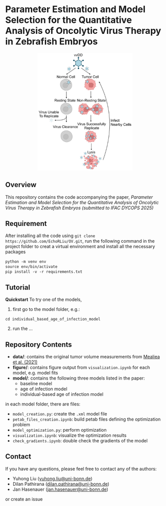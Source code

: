 # Parameter Estimation and Model Selection for the Quantitative Analysis of Oncolytic Virus Therapy in Zebrafish Embryos

<p align="center">
  <img src="figure/illustration/ov_mechanism.png" alt="Oncolytic Virus (vvDD) Mechanism" width="300">
</p>

## Overview
This repository contains the code accompanying the paper, *Parameter Estimation and Model Selection for the Quantitative Analysis of Oncolytic Virus Therapy in Zebrafish Embryos (submitted to IFAC DYCOPS 2025)*

## Requirement
After installing all the code using `git clone https://github.com/EchoRLiu/OV.git`, run the following command in the project folder to creat a virtual environment and install all the necessary packages
```
python -m venv env
source env/bin/activate
pip install -v -r requirements.txt
```

## Tutorial
**Quickstart**
To try one of the models, 

1) first go to the model folder, e.g.:
```
cd individual_based_age_of_infection_model
```
2) run the ... 


## Repository Contents
- **data/**: contains the original tumor volume measurements from [Mealiea et al. (2021)](https://www.nature.com/articles/s41417-020-0194-7.pdf)
- **figure/**: contains figure output from `visualization.ipynb` for each model, e.g. model fits
- **model/**: contains the following three models listed in the paper:
    - baseline model
    - age of infection model
    - individual-based age of infection model

in each model folder, there are files:

- `model_creation.py`: create the `.xml` model file
- `petab_files_creation.ipynb`: build petab files defining the optimization problem
- `model_optimization.py`: perform optimization 
- `visualization.ipynb`: visualize the optimization results
- `check_gradients.ipynb`: double check the gradients of the model

## Contact
If you have any questions, please feel free to contact any of the authors:
- Yuhong Liu (yuhong.liu@uni-bonn.de)
- Dilan Pathirana (dilan.pathirana@uni-bonn.de)
- Jan Hasenauer (jan.hasenauer@uni-bonn.de)

or create an issue